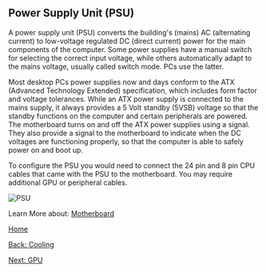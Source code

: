 ## Power Supply Unit (PSU) 
A power supply unit (PSU) converts the building's (mains) AC (alternating current) to low-voltage regulated DC (direct current) power for the main components of the computer. Some power supplies have a manual switch for selecting the correct input voltage, while others automatically adapt to the mains voltage, usually called switch mode. PCs use the latter. 

Most desktop PCs power supplies now and days conform to the ATX (Advanced Technology Extended) specification, which includes form factor and voltage tolerances. While an ATX power supply is connected to the mains supply, it always provides a 5 Volt standby (5VSB) voltage so that the standby functions on the computer and certain peripherals are powered. The motherboard turns on and off the ATX power supplies using a signal. They also provide a signal to the motherboard to indicate when the DC voltages are functioning properly, so that the computer is able to safely power on and boot up.

To configure the PSU you would need to connect the 24 pin and 8 pin CPU cables that came with the PSU to the motherboard. You may require additional GPU or peripheral cables.

![PSU]([https://plus.unsplash.com/premium_photo-1661962607720-d23f056f56e6?q=80&w=1974&auto=format&fit=crop&ixlib=rb-4.0.3&ixid=M3wxMjA3fDB8MHxwaG90by1wYWdlfHx8fGVufDB8fHx8fA%3D%3D](https://www.velocitymicro.com/blog/wp-content/uploads/2014/12/100-B1-0600-KR_XL_4-300x300.jpg))

Learn More about: [Motherboard](Motherboard.md)

[Home](README.md)

[Back: Cooling](Cooling-Fans.md)

[Next: GPU](GPU-Graphics-Card.md)

